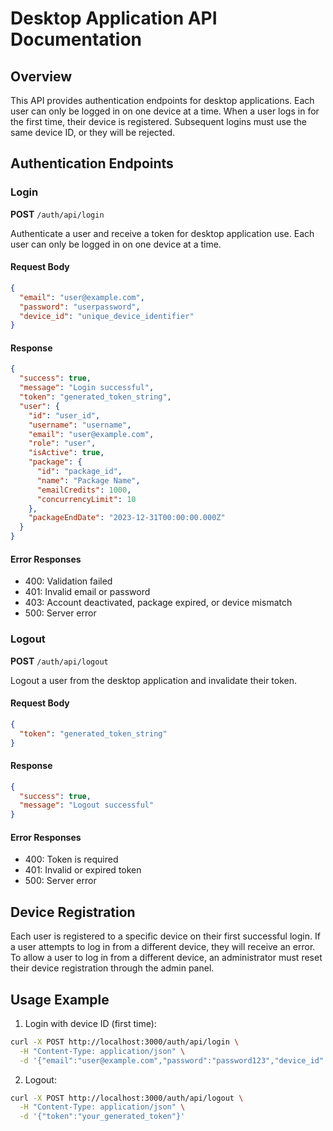 # Desktop Application API Documentation

## Overview
This API provides authentication endpoints for desktop applications.
Each user can only be logged in on one device at a time.
When a user logs in for the first time, their device is registered.
Subsequent logins must use the same device ID, or they will be rejected.

## Authentication Endpoints

### Login
**POST** `/auth/api/login`

Authenticate a user and receive a token for desktop application use.
Each user can only be logged in on one device at a time.

#### Request Body
```json
{
  "email": "user@example.com",
  "password": "userpassword",
  "device_id": "unique_device_identifier"
}
```

#### Response
```json
{
  "success": true,
  "message": "Login successful",
  "token": "generated_token_string",
  "user": {
    "id": "user_id",
    "username": "username",
    "email": "user@example.com",
    "role": "user",
    "isActive": true,
    "package": {
      "id": "package_id",
      "name": "Package Name",
      "emailCredits": 1000,
      "concurrencyLimit": 10
    },
    "packageEndDate": "2023-12-31T00:00:00.000Z"
  }
}
```

#### Error Responses
- 400: Validation failed
- 401: Invalid email or password
- 403: Account deactivated, package expired, or device mismatch
- 500: Server error

### Logout
**POST** `/auth/api/logout`

Logout a user from the desktop application and invalidate their token.

#### Request Body
```json
{
  "token": "generated_token_string"
}
```

#### Response
```json
{
  "success": true,
  "message": "Logout successful"
}
```

#### Error Responses
- 400: Token is required
- 401: Invalid or expired token
- 500: Server error

## Device Registration
Each user is registered to a specific device on their first successful login.
If a user attempts to log in from a different device, they will receive an error.
To allow a user to log in from a different device, an administrator must reset their device registration
through the admin panel.

## Usage Example

1. Login with device ID (first time):
```bash
curl -X POST http://localhost:3000/auth/api/login \
  -H "Content-Type: application/json" \
  -d '{"email":"user@example.com","password":"password123","device_id":"device-12345"}'
```

2. Logout:
```bash
curl -X POST http://localhost:3000/auth/api/logout \
  -H "Content-Type: application/json" \
  -d '{"token":"your_generated_token"}'
```